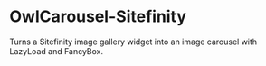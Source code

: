 OwlCarousel-Sitefinity
======================

Turns a Sitefinity image gallery widget into an image carousel with LazyLoad and FancyBox.
